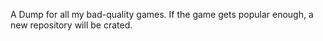 A Dump for all my bad-quality games. If the game gets popular enough, a new repository will be crated.

<!---
AThisisintentionalylongname34/AThisisintentionalylongname34 is a ✨ special ✨ repository because its `README.md` (this file) appears on your GitHub profile.
You can click the Preview link to take a look at your changes.
--->
